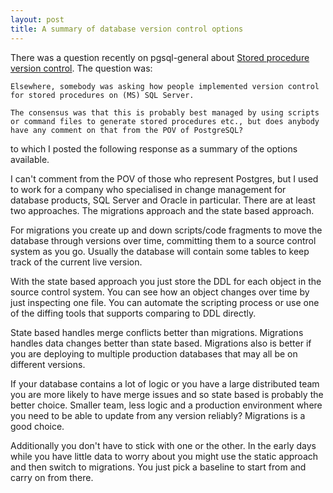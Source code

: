 ```yaml
---
layout: post
title: A summary of database version control options
---
```


There was a question recently on pgsql-general about [Stored procedure version control](https://www.postgresql.org/message-id/nl0th7%247q8%241%40pye-srv-01.telemetry.co.uk). The question was: 

```
Elsewhere, somebody was asking how people implemented version control for stored procedures on (MS) SQL Server.

The consensus was that this is probably best managed by using scripts or command files to generate stored procedures etc., but does anybody have any comment on that from the POV of PostgreSQL?
```

to which I posted the following response as a summary of the options available.

I can't comment from the POV of those who represent Postgres, but I used to work for a company who specialised in change management for database products, SQL Server and Oracle in particular. There are at least two approaches. The migrations approach and the state based approach.

For migrations you create up and down scripts/code fragments to move the database through versions over time, committing them to a source control system as you go. Usually the database will contain some tables to keep track of the current live version.

With the state based approach you just store the DDL for each object in the source control system. You can see how an object changes over time by just inspecting one file. You can automate the scripting process or use one of the diffing tools that supports comparing to DDL directly.

State based handles merge conflicts better than migrations. Migrations handles data changes better than state based. Migrations also is better if you are deploying to multiple production databases that may all be on different versions.

If your database contains a lot of logic or you have a large distributed team you are more likely to have merge issues and so state based is probably the better choice. Smaller team, less logic and a production environment where you need to be able to update from any version reliably? Migrations is a good choice.

Additionally you don't have to stick with one or the other. In the early days while you have little data to worry about you might use the static approach and then switch to migrations. You just pick a baseline to start from and carry on from there.
